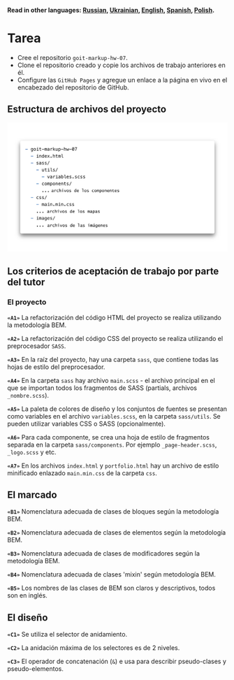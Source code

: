 **Read in other languages: [Russian](README.md), [Ukrainian](README.ua.md),
[English](README.en.md), [Spanish](README.es.md), [Polish](README.pl.md).**

# Tarea

- Cree el repositorio `goit-markup-hw-07`.
- Clone el repositorio creado y copie los archivos de trabajo anteriores en él.
- Configure las `GitHub Pages` y agregue un enlace a la página en vivo en el
  encabezado del repositorio de GitHub.

## Estructura de archivos del proyecto

![Estructura de archivos del proyecto](./preview_es.png)

## Los criterios de aceptación de trabajo por parte del tutor

### El proyecto

**`«A1»`** La refactorización del código HTML del proyecto se realiza utilizando
la metodología BEM.

**`«A2»`** La refactorización del código CSS del proyecto se realiza utilizando
el preprocesador `SASS`.

**`«A3»`** En la raíz del proyecto, hay una carpeta `sass`, que contiene todas
las hojas de estilo del preprocesador.

**`«A4»`** En la carpeta `sass` hay archivo `main.scss` - el archivo principal
en el que se importan todos los fragmentos de SASS (partials, archivos
`_nombre.scss`).

**`«A5»`** La paleta de colores de diseño y los conjuntos de fuentes se
presentan como variables en el archivo `variables.scss`, en la carpeta
`sass/utils`. Se pueden utilizar variables CSS o SASS (opcionalmente).

**`«A6»`** Para cada componente, se crea una hoja de estilo de fragmentos
separada en la carpeta `sass/components`. Por ejemplo `_page-header.scss`,
`_logo.scss` y etc.

**`«A7»`** En los archivos `index.html` y `portfolio.html` hay un archivo de
estilo minificado enlazado `main.min.css` de la carpeta `css`.

## El marcado

**`«B1»`** Nomenclatura adecuada de clases de bloques según la metodología BEM.

**`«B2»`** Nomenclatura adecuada de clases de elementos según la metodología
BEM.

**`«B3»`** Nomenclatura adecuada de clases de modificadores según la metodología
BEM.

**`«B4»`** Nomenclatura adecuada de clases 'mixin' según metodología BEM.

**`«B5»`** Los nombres de las clases de BEM son claros y descriptivos, todos son
en inglés.

## El diseño

**`«C1»`** Se utiliza el selector de anidamiento.

**`«C2»`** La anidación máxima de los selectores es de 2 niveles.

**`«C3»`** El operador de concatenación (`&`) e usa para describir pseudo-clases
y pseudo-elementos.
